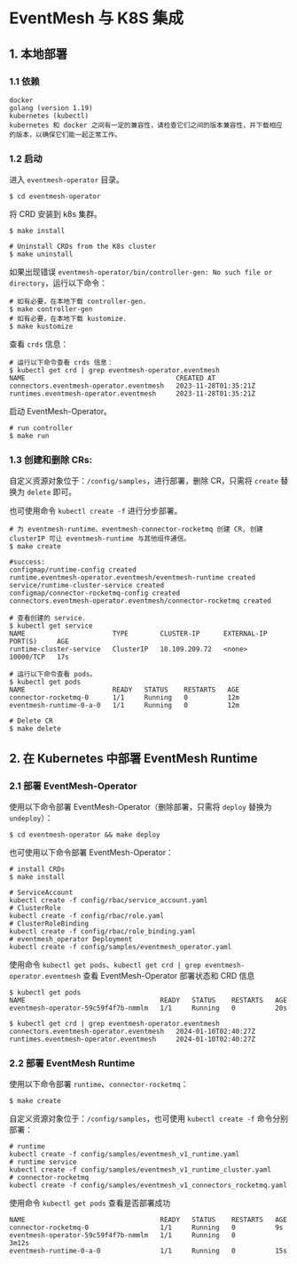 # EventMesh 与 K8S 集成

## 1. 本地部署

### 1.1 依赖

```
docker
golang (version 1.19)
kubernetes (kubectl)
kubernetes 和 docker 之间有一定的兼容性，请检查它们之间的版本兼容性，并下载相应的版本，以确保它们能一起正常工作。
```

### 1.2 启动

进入 `eventmesh-operator` 目录。

```shell
$ cd eventmesh-operator
```

将 CRD 安装到 k8s 集群。

```shell
$ make install

# Uninstall CRDs from the K8s cluster
$ make uninstall
```

如果出现错误 `eventmesh-operator/bin/controller-gen: No such file or directory`，运行以下命令：

```shell
# 如有必要，在本地下载 controller-gen.
$ make controller-gen
# 如有必要，在本地下载 kustomize.
$ make kustomize
```

查看 `crds` 信息：

``` shell
# 运行以下命令查看 crds 信息：
$ kubectl get crd | grep eventmesh-operator.eventmesh
NAME                                      CREATED AT
connectors.eventmesh-operator.eventmesh   2023-11-28T01:35:21Z
runtimes.eventmesh-operator.eventmesh     2023-11-28T01:35:21Z
```

启动 EventMesh-Operator。

```shell
# run controller
$ make run
```

### 1.3 创建和删除 CRs: 

自定义资源对象位于：`/config/samples`，进行部署，删除 CR，只需将 `create` 替换为 `delete` 即可。

也可使用命令 `kubectl create -f` 进行分步部署。

```shell
# 为 eventmesh-runtime、eventmesh-connector-rocketmq 创建 CR, 创建 clusterIP 可让 eventmesh-runtime 与其他组件通信。
$ make create

#success:
configmap/runtime-config created
runtime.eventmesh-operator.eventmesh/eventmesh-runtime created
service/runtime-cluster-service created
configmap/connector-rocketmq-config created
connectors.eventmesh-operator.eventmesh/connector-rocketmq created

# 查看创建的 service.
$ kubectl get service
NAME                      TYPE        CLUSTER-IP      EXTERNAL-IP   PORT(S)     AGE
runtime-cluster-service   ClusterIP   10.109.209.72   <none>        10000/TCP   17s

# 运行以下命令查看 pods。
$ kubectl get pods
NAME                      READY   STATUS    RESTARTS   AGE
connector-rocketmq-0      1/1     Running   0          12m
eventmesh-runtime-0-a-0   1/1     Running   0          12m

# Delete CR
$ make delete
```

## 2. 在 Kubernetes 中部署 EventMesh Runtime

### 2.1 部署 EventMesh-Operator

使用以下命令部署 EventMesh-Operator（删除部署，只需将 `deploy` 替换为 `undeploy`）：

```shell
$ cd eventmesh-operator && make deploy
```

也可使用以下命令部署 EventMesh-Operator：

```shell
# install CRDs
$ make install

# ServiceAccount
kubectl create -f config/rbac/service_account.yaml
# ClusterRole
kubectl create -f config/rbac/role.yaml
# ClusterRoleBinding
kubectl create -f config/rbac/role_binding.yaml
# eventmesh_operator Deployment
kubectl create -f config/samples/eventmesh_operator.yaml
```

使用命令 `kubectl get pods`、`kubectl get crd | grep eventmesh-operator.eventmesh` 查看 EventMesh-Operator 部署状态和 CRD 信息

```shell
$ kubectl get pods
NAME                                  READY   STATUS    RESTARTS   AGE
eventmesh-operator-59c59f4f7b-nmmlm   1/1     Running   0          20s

$ kubectl get crd | grep eventmesh-operator.eventmesh
connectors.eventmesh-operator.eventmesh   2024-01-10T02:40:27Z
runtimes.eventmesh-operator.eventmesh     2024-01-10T02:40:27Z
```

### 2.2 部署 EventMesh Runtime

使用以下命令部署 `runtime`、`connector-rocketmq`：

```shell
$ make create
```

自定义资源对象位于：`/config/samples`，也可使用 `kubectl create -f` 命令分别部署：

```shell
# runtime
kubectl create -f config/samples/eventmesh_v1_runtime.yaml
# runtime service
kubectl create -f config/samples/eventmesh_v1_runtime_cluster.yaml
# connector-rocketmq
kubectl create -f config/samples/eventmesh_v1_connectors_rocketmq.yaml
```

使用命令 `kubectl get pods` 查看是否部署成功

```shell
NAME                                  READY   STATUS    RESTARTS   AGE
connector-rocketmq-0                  1/1     Running   0          9s
eventmesh-operator-59c59f4f7b-nmmlm   1/1     Running   0          3m12s
eventmesh-runtime-0-a-0               1/1     Running   0          15s
```